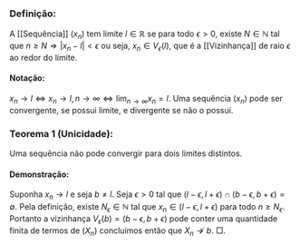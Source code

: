 ### Definição:
A [[Sequência]] $(x_n)$ tem limite $l\in \mathbb{R}$ se para todo $\epsilon >0$, existe $N \in \mathbb{N}$ tal que $n\geq N \Rightarrow |x_n-l|<\epsilon$ ou seja, $x_n \in V_{\epsilon}(l)$, que é a [[Vizinhança]] de raio $\epsilon$ ao redor do limite.

#### Notação:
$x_n \rightarrow l \iff x_n\rightarrow l, n\rightarrow \infty \iff \lim_{n \to \infty} x_n = l$. 
Uma sequência $(x_n)$ pode ser convergente, se possui limite, e divergente se não o possui.

### Teorema 1 (Unicidade):
Uma sequência não pode convergir para dois limites distintos.
#### Demonstração:
Suponha $x_n \to l$ e seja $b\neq l$. Seja $\epsilon > 0$ tal que $(l-\epsilon, l+\epsilon) \cap (b-\epsilon, b+\epsilon) = \emptyset$. Pela definição, existe $N_{\epsilon} \in \mathbb{N}$ tal que $x_n \in (l-\epsilon, l+\epsilon)$ para todo $n\geq N_{\epsilon}$. Portanto a vizinhança $V_{\epsilon}(b) = (b-\epsilon, b+\epsilon)$ pode conter uma quantidade finita de termos de $(X_n)$ concluímos então que $X_n \not \to b$. $\Box$.